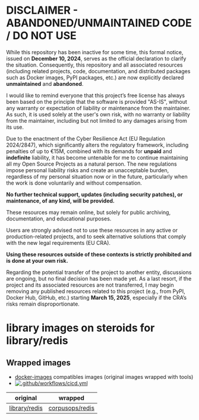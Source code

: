 
DISCLAIMER - ABANDONED/UNMAINTAINED CODE / DO NOT USE
=======================================================
While this repository has been inactive for some time, this formal notice, issued on **December 10, 2024**, serves as the official declaration to clarify the situation. Consequently, this repository and all associated resources (including related projects, code, documentation, and distributed packages such as Docker images, PyPI packages, etc.) are now explicitly declared **unmaintained** and **abandoned**.

I would like to remind everyone that this project’s free license has always been based on the principle that the software is provided "AS-IS", without any warranty or expectation of liability or maintenance from the maintainer.
As such, it is used solely at the user's own risk, with no warranty or liability from the maintainer, including but not limited to any damages arising from its use.

Due to the enactment of the Cyber Resilience Act (EU Regulation 2024/2847), which significantly alters the regulatory framework, including penalties of up to €15M, combined with its demands for **unpaid** and **indefinite** liability, it has become untenable for me to continue maintaining all my Open Source Projects as a natural person.
The new regulations impose personal liability risks and create an unacceptable burden, regardless of my personal situation now or in the future, particularly when the work is done voluntarily and without compensation.

**No further technical support, updates (including security patches), or maintenance, of any kind, will be provided.**

These resources may remain online, but solely for public archiving, documentation, and educational purposes.

Users are strongly advised not to use these resources in any active or production-related projects, and to seek alternative solutions that comply with the new legal requirements (EU CRA).

**Using these resources outside of these contexts is strictly prohibited and is done at your own risk.**

Regarding the potential transfer of the project to another entity, discussions are ongoing, but no final decision has been made yet. As a last resort, if the project and its associated resources are not transferred, I may begin removing any published resources related to this project (e.g., from PyPI, Docker Hub, GitHub, etc.) starting **March 15, 2025**, especially if the CRA’s risks remain disproportionate.


# library images on steroids for library/redis


## Wrapped images
- [docker-images](https://github.com/corpusops/docker-images) compatibles images (original images wrapped with tools)
- [![.github/workflows/cicd.yml](https://github.com/corpusops/docker-redis/workflows/.github/workflows/cicd.yml/badge.svg?branch=main)](https://github.com/corpusops/docker-redis/actions?query=workflow%3A.github%2Fworkflows%2Fcicd.yml+branch%3Amain)

| original   | wrapped  |
|------------|-----------|
| [library/redis](https://hub.docker.com/_/redis)                         | [corpusops/redis](https://hub.docker.com/r/corpusops/redis)                   |
